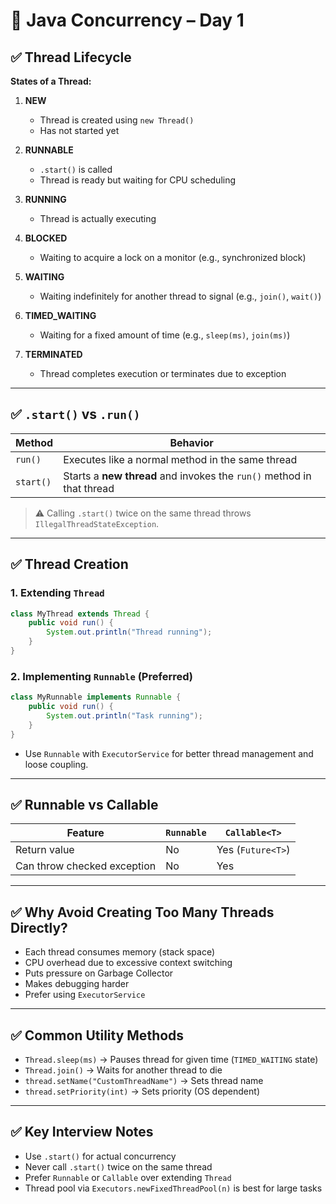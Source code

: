 # 🧠 Java Concurrency – Day 1

## ✅ Thread Lifecycle

**States of a Thread:**
1. **NEW**  
   - Thread is created using `new Thread()`
   - Has not started yet

2. **RUNNABLE**  
   - `.start()` is called
   - Thread is ready but waiting for CPU scheduling

3. **RUNNING**  
   - Thread is actually executing

4. **BLOCKED**  
   - Waiting to acquire a lock on a monitor (e.g., synchronized block)

5. **WAITING**  
   - Waiting indefinitely for another thread to signal (e.g., `join()`, `wait()`)

6. **TIMED_WAITING**  
   - Waiting for a fixed amount of time (e.g., `sleep(ms)`, `join(ms)`)

7. **TERMINATED**  
   - Thread completes execution or terminates due to exception

---

## ✅ `.start()` vs `.run()`

| Method     | Behavior |
|------------|----------|
| `run()`    | Executes like a normal method in the same thread |
| `start()`  | Starts a **new thread** and invokes the `run()` method in that thread |

> ⚠️ Calling `.start()` twice on the same thread throws `IllegalThreadStateException`.

---

## ✅ Thread Creation

### 1. Extending `Thread`
```java
class MyThread extends Thread {
    public void run() {
        System.out.println("Thread running");
    }
}
```

### 2. Implementing `Runnable` (Preferred)
```java
class MyRunnable implements Runnable {
    public void run() {
        System.out.println("Task running");
    }
}
```

- Use `Runnable` with `ExecutorService` for better thread management and loose coupling.

---

## ✅ Runnable vs Callable

| Feature         | `Runnable`                  | `Callable<T>`                    |
|------------------|-----------------------------|----------------------------------|
| Return value     | No                          | Yes (`Future<T>`)                |
| Can throw checked exception | No               | Yes                              |

---

## ✅ Why Avoid Creating Too Many Threads Directly?

- Each thread consumes memory (stack space)
- CPU overhead due to excessive context switching
- Puts pressure on Garbage Collector
- Makes debugging harder
- Prefer using `ExecutorService`

---

## ✅ Common Utility Methods

- `Thread.sleep(ms)` → Pauses thread for given time (`TIMED_WAITING` state)
- `Thread.join()` → Waits for another thread to die
- `thread.setName("CustomThreadName")` → Sets thread name
- `thread.setPriority(int)` → Sets priority (OS dependent)

---

## ✅ Key Interview Notes

- Use `.start()` for actual concurrency
- Never call `.start()` twice on the same thread
- Prefer `Runnable` or `Callable` over extending `Thread`
- Thread pool via `Executors.newFixedThreadPool(n)` is best for large tasks
